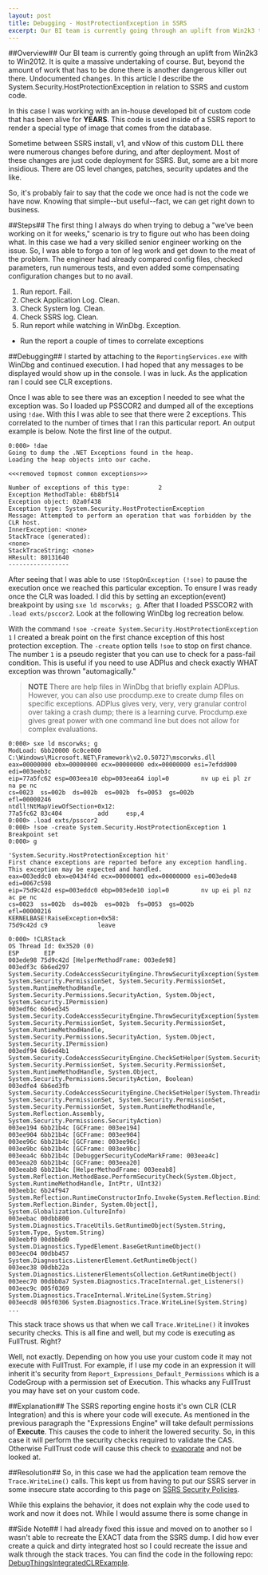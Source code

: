 ```yaml
---
layout: post
title: Debugging - HostProtectionException in SSRS
excerpt: Our BI team is currently going through an uplift from Win2k3 to Win2012. It is quite a massive undertaking of course. But, beyond the amount of work that has to be done there is another dangerous killer out there.  Undocumented changes. In this article I describe the System.Security.HostProtectionException in relation to SSRS and custom code.
---
```

##Overview##
Our BI team is currently going through an uplift from Win2k3 to Win2012. It is quite a massive undertaking of course. But, beyond the amount of work that has to be done there is another dangerous killer out there.  Undocumented changes. In this article I describe the System.Security.HostProtectionException in relation to SSRS and custom code.

In this case I was working with an in-house developed bit of custom code that has been alive for **YEARS**. This code is used inside of a SSRS report to render a special type of image that comes from the database.

Sometime between SSRS install, v1, and vNow of this custom DLL there were numerous changes before during, and after deployment. Most of these changes are just code deployment for SSRS. But, some are a bit more insidious. There are OS level changes, patches, security updates and the like.

So, it's probably fair to say that the code we once had is not the code we have now. Knowing that simple--but useful--fact,  we can get right down to business.

##Steps##
The first thing I always do when trying to debug a "we've been working on it for weeks," scenario is try to figure out who has been doing what. In this case we had a very skilled senior engineer working on the issue. So, I was able to forgo a ton of leg work and get down to the meat of the problem. The engineer had already compared config files, checked parameters, run numerous tests, and even added some compensating configuration changes but to no avail.

1. Run report. Fail.
2. Check Application Log. Clean.
3. Check System log. Clean.
4. Check SSRS log. Clean.
5. Run report while watching in WinDbg. Exception.
  - Run the report a couple of times to correlate exceptions

##Debugging##
I started by attaching to the `ReportingServices.exe` with WinDbg and continued execution. I had hoped that any messages to be displayed would show up in the console. I was in luck. As the application ran I could see CLR exceptions. 

Once I was able to see there was an exception I needed to see what the exception was. So I loaded up PSSCOR2 and dumped all of the exceptions using `!dae`. With this I was able to see that there were 2 exceptions. This correlated to the number of times that I ran this particular report. An output example is below.  Note the first line of the output.

```
0:000> !dae
Going to dump the .NET Exceptions found in the heap.
Loading the heap objects into our cache.

<<<removed topmost common exceptions>>>

Number of exceptions of this type:        2
Exception MethodTable: 6b8bf514
Exception object: 02a0f438
Exception type: System.Security.HostProtectionException
Message: Attempted to perform an operation that was forbidden by the CLR host.
InnerException: <none>
StackTrace (generated):
<none>
StackTraceString: <none>
HResult: 80131640
-----------------
```

After seeing that I was able to use `!StopOnException (!soe)` to pause the execution once we reached this particular exception. To ensure I was ready once the CLR was loaded. I did this by setting an exception(event) breakpoint by using `sxe ld mscorwks; g`. After that I loaded PSSCOR2 with `.load exts/psccor2`. Look at the following WinDbg log recreation below.

With the command `!soe -create System.Security.HostProtectionException 1` I created a break point on the first chance exception of this host protection exception. The `-create` option tells `!soe` to stop on first chance. The number `1` is a pseudo register that you can use to check for a pass-fail condition. This is useful if you need to use ADPlus and check exactly WHAT exception was thrown "automagically."

>**NOTE** There are help files in WinDbg that briefly explain ADPlus. However, you can also use procdump.exe to create dump files on specific exceptions. ADPlus gives very, very, very granular control over taking a crash dump; there is a learning curve. Procdump.exe gives great power with one command line but does not allow for complex evaluations.

```
0:000> sxe ld mscorwks; g
ModLoad: 6bb20000 6c0ce000   C:\Windows\Microsoft.NET\Framework\v2.0.50727\mscorwks.dll
eax=00000000 ebx=00000000 ecx=00000000 edx=00000000 esi=7efdd000 edi=003eeb3c
eip=77a5fc62 esp=003eea10 ebp=003eea64 iopl=0         nv up ei pl zr na pe nc
cs=0023  ss=002b  ds=002b  es=002b  fs=0053  gs=002b             efl=00000246
ntdll!NtMapViewOfSection+0x12:
77a5fc62 83c404          add     esp,4
0:000> .load exts/psscor2
0:000> !soe -create System.Security.HostProtectionException 1
Breakpoint set
0:000> g

'System.Security.HostProtectionException hit'
First chance exceptions are reported before any exception handling.
This exception may be expected and handled.
eax=003eddc0 ebx=e0434f4d ecx=00000001 edx=00000000 esi=003ede48 edi=0067c598
eip=75d9c42d esp=003eddc0 ebp=003ede10 iopl=0         nv up ei pl nz ac pe nc
cs=0023  ss=002b  ds=002b  es=002b  fs=0053  gs=002b             efl=00000216
KERNELBASE!RaiseException+0x58:
75d9c42d c9              leave

0:000> !CLRStack
OS Thread Id: 0x3520 (0)
ESP       EIP     
003ede98 75d9c42d [HelperMethodFrame: 003ede98] 
003edf3c 6b6ed297 System.Security.CodeAccessSecurityEngine.ThrowSecurityException(System.Reflection.Assembly, System.Security.PermissionSet, System.Security.PermissionSet, System.RuntimeMethodHandle, System.Security.Permissions.SecurityAction, System.Object, System.Security.IPermission)
003edf6c 6b6ed345 System.Security.CodeAccessSecurityEngine.ThrowSecurityException(System.Object, System.Security.PermissionSet, System.Security.PermissionSet, System.RuntimeMethodHandle, System.Security.Permissions.SecurityAction, System.Object, System.Security.IPermission)
003edf94 6b6ed4b1 System.Security.CodeAccessSecurityEngine.CheckSetHelper(System.Security.PermissionSet, System.Security.PermissionSet, System.Security.PermissionSet, System.RuntimeMethodHandle, System.Object, System.Security.Permissions.SecurityAction, Boolean)
003edfe4 6b6ed3fb System.Security.CodeAccessSecurityEngine.CheckSetHelper(System.Threading.CompressedStack, System.Security.PermissionSet, System.Security.PermissionSet, System.Security.PermissionSet, System.RuntimeMethodHandle, System.Reflection.Assembly, System.Security.Permissions.SecurityAction)
003ee194 6bb21b4c [GCFrame: 003ee194] 
003ee904 6bb21b4c [GCFrame: 003ee904] 
003ee96c 6bb21b4c [GCFrame: 003ee96c] 
003ee9bc 6bb21b4c [GCFrame: 003ee9bc] 
003eea4c 6bb21b4c [DebuggerSecurityCodeMarkFrame: 003eea4c] 
003eea20 6bb21b4c [GCFrame: 003eea20] 
003eeab8 6bb21b4c [HelperMethodFrame: 003eeab8] System.Reflection.MethodBase.PerformSecurityCheck(System.Object, System.RuntimeMethodHandle, IntPtr, UInt32)
003eeb1c 6b24f947 System.Reflection.RuntimeConstructorInfo.Invoke(System.Reflection.BindingFlags, System.Reflection.Binder, System.Object[], System.Globalization.CultureInfo)
003eebac 00dbb800 System.Diagnostics.TraceUtils.GetRuntimeObject(System.String, System.Type, System.String)
003eebf0 00dbb6d0 System.Diagnostics.TypedElement.BaseGetRuntimeObject()
003eec04 00dbb457 System.Diagnostics.ListenerElement.GetRuntimeObject()
003eec38 00dbb22a System.Diagnostics.ListenerElementsCollection.GetRuntimeObject()
003eec70 00dbb0a7 System.Diagnostics.TraceInternal.get_Listeners()
003eec9c 005f0369 System.Diagnostics.TraceInternal.WriteLine(System.String)
003eecd8 005f0306 System.Diagnostics.Trace.WriteLine(System.String)
...
```

This stack trace shows us that when we call `Trace.WriteLine()` it invokes security checks. This is all fine and well, but my code is executing as FullTrust. Right?

Well, not exactly. Depending on how you use your custom code it may not execute with FullTrust. For example, if I use my code in an expression it will inherit it's security from `Report_Expressions_Default_Permissions` which is a CodeGroup with a permission set of Execution. This whacks any FullTrust you may have set on your custom code.

##Explanation##
The SSRS reporting engine hosts it's own CLR (CLR Integration) and this is where your code will execute. As mentioned in the previous paragraph the "Expressions Engine" will take default permissions of **Execute**. This causes the code to inherit the lowered security. So, in this case it will perform the security checks required to validate the CAS. Otherwise FullTrust code will cause this check to [evaporate][evap] and not be looked at.

##Resolution##
So, in this case we had the application team remove the `Trace.WriteLine()` calls. This kept us from having to put our SSRS server in some insecure state according to this page on [SSRS Security Policies][ssrssecpol].

While this explains the behavior, it does not explain why the code used to work and now it does not. While I would assume there is some change in 

##Side Note##
I had already fixed this issue and moved on to another so I wasn't able to recreate the EXACT data from the SSRS dump. I did how ever create a quick and dirty integrated host so I could recreate the issue and walk through the stack traces. You can find the code in the following repo: [DebugThingsIntegratedCLRExample][dbg].


[ssrssecpol]: http://msdn.microsoft.com/en-us/library/ms154466
[evap]: http://msdn.microsoft.com/en-us/library/system.security.permissions.hostprotectionattribute(v=vs.110).aspx
[dbg]:https://github.com/jldgit/DebugThingsIntegratedCLRExample